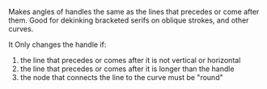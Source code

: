 Makes angles of handles the same as the lines that precedes or come after them. Good for dekinking bracketed serifs on oblique strokes, and other curves.

It Only changes the handle if:
1. the line that precedes or comes after it is not vertical or horizontal
2. the line that precedes or comes after it is longer than the handle
3. the node that connects the line to the curve must be "round"
